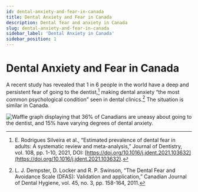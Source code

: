 ```yaml
---
id: dental-anxiety-and-fear-in-canada
title: Dental Anxiety and Fear in Canada
description: Dental fear and anxiety in Canada
slug: dental-anxiety-and-fear-in-canada
sidebar_label: 'Dental Anxiety in Canada'
sidebar_position: 1
---
```


# Dental Anxiety and Fear in Canada

A recent study has revealed that 1 in 6 people in the world have a deep and persistent fear of going to the dentist,[^1] making dental anxiety “the most common psychological condition” seen in dental clinics.[^2] The situation is similar in Canada.

![Waffle graph displaying that 36% of Canadians are uneasy about going to the dentist, and 15% have varying degrees of dental anxiety.](@site/static/portfolio/visual-communication/dental-anxiety-in-canada.gif)

[^1]: E. Rodrigues Silveira et al., “Estimated prevalence of dental fear in adults: A systematic review and meta-analysis,” Journal of Dentistry, vol. 108, pp. 1-10, 2021, DOI: [https://doi.org/10.1016/j.jdent.2021.103632](https://doi.org/10.1016/j.jdent.2021.103632).
[^2]: L. J. Dempster, D. Locker and R. P. Swinson, “The Dental Fear and Avoidance Scale (DFAS): Validation and application,” Canadian Journal of Dental Hygiene, vol. 45, no. 3, pp. 158-164, 2011.